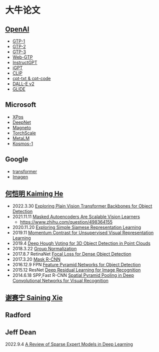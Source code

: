 # 大牛论文

## [OpenAI](https://openai.com/research)
* [GTP-1](./nlp/gpt.md)
* [GTP-2](./nlp/gpt_2.md)
* [GTP-3](./nlp/gpt_3.md)
* [Web-GTP](./nlp/gpt_WebGPT.md)
* [InstructGPT](./nlp/gpt_InstructGPT.md)
* [iGPT](./vit/iGPT.md)
* [CLIP](./Multimodal/CLIP.md)
* [cpt-txt & cpt-code](./nlp/cpt-txt.md)
* [DALL-E v2](./Multimodal/dall-e_v2.md)
* [GLIDE](./Multimodal/GLIDE.md)

## Microsoft
* [XPos](./nlp/XPOS.md)
* [DeepNet](./Multimodal/DeepNet.md) 
* [Magneto](./Multimodal/MAGNETO.md)
* [TorchScale](./Multimodal/TorchScale.md)
* [MetaLM](./Multimodal/MetaLM.md)
* [Kosmos-1](./Multimodal/Kosmos-1.md)


## Google
* [transformer](./nlp/transformer.md)
* [Imagen](./Multimodal/Imagen.md)

## [何恺明 Kaiming He](https://kaiminghe.github.io/)
* 2022.3.30 [Exploring Plain Vision Transformer Backbones for Object Detection](./cv/ViTDet.md) 
* 2021.11.11 [Masked Autoencoders Are Scalable Vision Learners](./cv/MAE.md)
    * https://www.zhihu.com/question/498364155
* 2020.11.20 [Exploring Simple Siamese Representation Learning](./cv/SimSiam.md)
* 2019.11 [Momentum Contrast for Unsupervised Visual Representation Learning](https://arxiv.org/abs/1911.05722)
* 2019.4 [Deep Hough Voting for 3D Object Detection in Point Clouds](https://arxiv.org/abs/1904.09664)
* 2018.3.22 [Group Normalization](./cv/GroupNorm.md)
* 2017.8.7 RetinaNet [Focal Loss for Dense Object Detection](./cv/Focal_Loss.md)
* 2017.3.20 [Mask R-CNN](./cv/Mask_R-CNN.md)
* 2016.12.9 FPN [Feature Pyramid Networks for Object Detection](./cv/fpn.md)
* 2015.12 ResNet [Deep Residual Learning for Image Recognition](./cv/resnet.md)
* 2014.6.18 SPP,Fast R-CNN  [Spatial Pyramid Pooling in Deep Convolutional Networks for Visual Recognition](./cv/sppnet.md)

## [谢赛宁 Saining Xie](https://www.sainingxie.com/)


## Radford

## Jeff Dean
2022.9.4 [A Review of Sparse Expert Models in Deep Learning](./Sparse_Expert_review.md)

